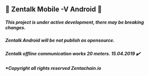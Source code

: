 ## :satellite: Zentalk Mobile -V Android :satellite:


##### This project is under active development, there may be breaking changes.

##### Zentalk Android will be not publish as opensource.

##### Zentalk offline communication works 20 meters. 15.04.2019 ✔️

##### *Copyright all rights reserved Zentachain.io
